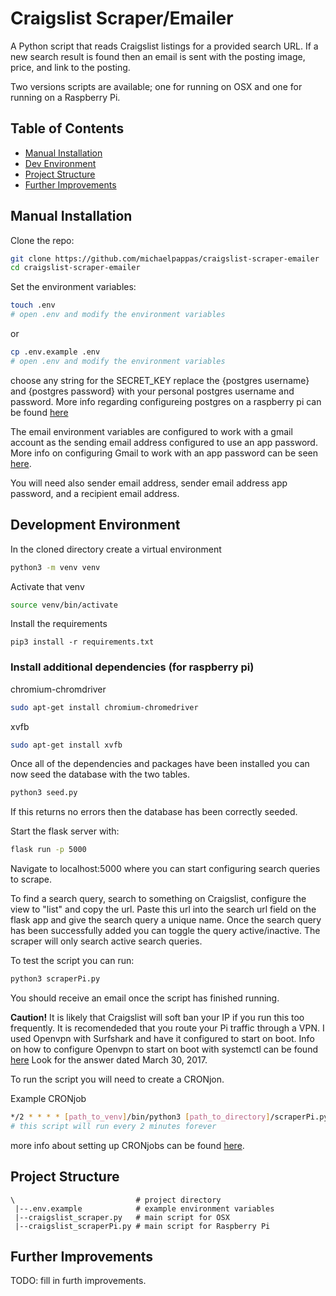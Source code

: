 # Craigslist Scraper/Emailer
A Python script that reads Craigslist listings for a provided search URL. If a new search result is found then an email is sent with the posting image, price, and link to the posting.

Two versions scripts are available; one for running on OSX and one for running on a Raspberry Pi.


## Table of Contents
- [Manual Installation](#manual-installation)
- [Dev Environment](#development-environment)
- [Project Structure](#project-structure)
- [Further Improvements](#further-improvements)

## Manual Installation

Clone the repo:

```bash
git clone https://github.com/michaelpappas/craigslist-scraper-emailer
cd craigslist-scraper-emailer
```

Set the environment variables:
```bash
touch .env
# open .env and modify the environment variables
```
or
```bash
cp .env.example .env
# open .env and modify the environment variables
```
choose any string for the SECRET_KEY
replace the {postgres username} and {postgres password} with your personal postgres username and password.
More info regarding configureing postgres on a raspberry pi can be found [here](https://pimylifeup.com/raspberry-pi-postgresql/)

The email environment variables are configured to work with a gmail account as the sending email address configured to use an app password.
More info on configuring Gmail to work with an app password can be seen [here](https://support.google.com/accounts/answer/185833?hl=en).

You will need also sender email address, sender email address app password, and a recipient email address.


## Development Environment

In the cloned directory create a virtual environment
```bash
python3 -m venv venv
```

Activate that venv
```bash
source venv/bin/activate
```

Install the requirements
```
pip3 install -r requirements.txt
```

### Install additional dependencies (for raspberry pi)

chromium-chromdriver
```bash
sudo apt-get install chromium-chromedriver
```

xvfb
```bash
sudo apt-get install xvfb
```

Once all of the dependencies and packages have been installed you can now seed the database with the two tables.
```bash
python3 seed.py
```
If this returns no errors then the database has been correctly seeded.

Start the flask server with:
```bash
flask run -p 5000
```
Navigate to localhost:5000 where you can start configuring search queries to scrape.

To find a search query, search to something on Craigslist, configure the view to "list" and copy the url.
Paste this url into the search url field on the flask app and give the search query a unique name.
Once the search query has been successfully added you can toggle the query active/inactive.
The scraper will only search active search queries.

To test the script you can run:
```bash
python3 scraperPi.py
```
You should receive an email once the script has finished running.

**Caution!**
It is likely that Craigslist will soft ban your IP if you run this too frequently. It is recomendeded that you route your Pi traffic through a VPN.
I used Openvpn with Surfshark and have it configured to start on boot. Info on how to configure Openvpn to start on boot with systemctl can be found [here](https://askubuntu.com/questions/229800/how-to-auto-start-openvpn-client-on-ubuntu-cli/898437#898437?newreg=b08e700a6d814115b9c33628c7a05891) Look for the answer dated March 30, 2017.

To run the script you will need to create a CRONjon.

Example CRONjob
```bash
*/2 * * * * [path_to_venv]/bin/python3 [path_to_directory]/scraperPi.py
# this script will run every 2 minutes forever
```
more info about setting up CRONjobs can be found [here](https://crontab.guru/).

## Project Structure

```
\                           # project directory
 |--.env.example            # example environment variables
 |--craigslist_scraper.py   # main script for OSX
 |--craigslist_scraperPi.py # main script for Raspberry Pi
```

## Further Improvements

TODO: fill in furth improvements.










